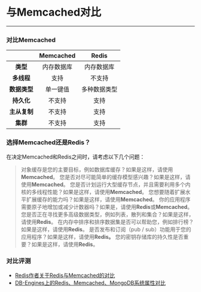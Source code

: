 # 与**Memcached对比**

---

### 对比Memcached

|  | Memcached | Redis |
| :---: | :---: | :---: |
| **类型** | 内存数据库 | 内存数据库 |
| **多线程** | 支持 | 不支持 |
| **数据类型** | 单一键值 | 多种数据类型 |
| **持久化** | 不支持 | 支持 |
| **主从复制** | 不支持 | 支持 |
| **集群** | 不支持 | 支持 |

### 选择Memcached还是Redis？

在决定Memcached和Redis之间时，请考虑以下几个问题：

  > 对象缓存是您的主要目标，例如数据库缓存？如果是这样，请使用**Memcached**。
  > 您是否对尽可能简单的缓存模型感兴趣？如果是这样，请使用**Memcached**。
  > 您是否计划运行大型缓存节点，并且需要利用多个内核的多线程性能？如果是这样，请使用**Memcached**。
  > 您想要随着扩展水平扩展缓存的能力吗？如果是这样，请使用**Memcached**。
  > 你的应用程序需要原子地增加或减少计数器吗？如果是，请使用**Redis**或**Memcached**。
  > 您是否正在寻找更多高级数据类型，例如列表，散列和集合？如果是这样，请使用**Redis**。
  > 在内存中排序和排序数据集是否可以帮助您，例如排行榜？如果是这样，请使用**Redis**。
  > 是否发布和订阅（pub / sub）功能用于您的应用程序？如果是这样，请使用**Redis。**
  > 您的密钥存储库的持久性是否重要？如果是这样，请使用**Redis**。

### 对比评测

* [Redis作者关于Redis与Memcached的对比](http://antirez.com/news/94)
* [DB-Engines上的Redis、Memcached、MongoDB系统属性对比](http://db-engines.com/en/system/Memcached%3BMongoDB%3BRedis)



